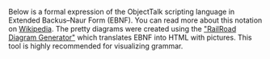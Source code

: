 Below is a formal expression of the ObjectTalk scripting language in
Extended Backus–Naur Form (EBNF). You can read more about this
notation on [Wikipedia](https://en.wikipedia.org/wiki/Extended_Backus–Naur_form). The pretty diagrams were created using
the ["RailRoad Diagram Generator"](https://github.com/GuntherRademacher/rr)
which translates EBNF into HTML with pictures. This tool is highly
recommended for visualizing grammar.
